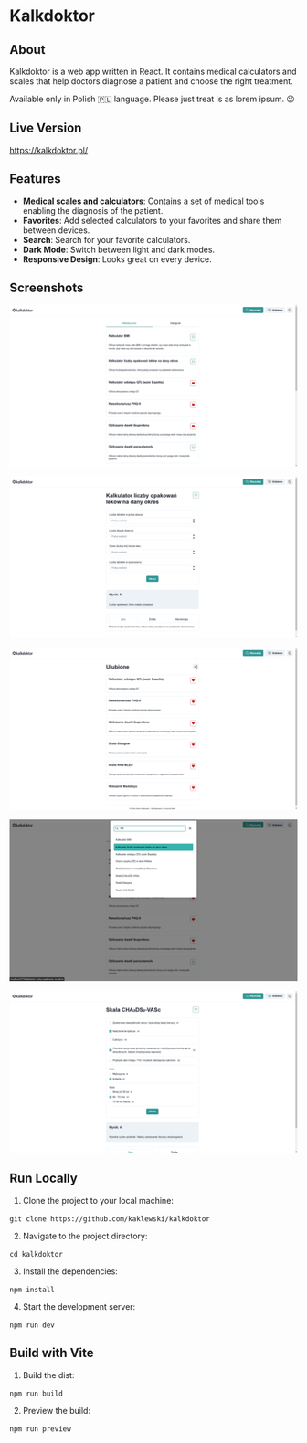 # Kalkdoktor

## About

Kalkdoktor is a web app written in React. It contains medical calculators and scales that help doctors diagnose a patient and choose the right treatment.

Available only in Polish 🇵🇱 language. Please just treat is as lorem ipsum. 😉

## Live Version

https://kalkdoktor.pl/

## Features

-   **Medical scales and calculators**: Contains a set of medical tools enabling the diagnosis of the patient.
-   **Favorites**: Add selected calculators to your favorites and share them between devices.
-   **Search**: Search for your favorite calculators.
-   **Dark Mode**: Switch between light and dark modes.
-   **Responsive Design**: Looks great on every device.

## Screenshots

![Screenshot 1](screenshots/screenshot1.png)

![Screenshot 2](screenshots/screenshot2.png)

![Screenshot 3](screenshots/screenshot3.png)

![Screenshot 4](screenshots/screenshot4.png)

![Screenshot 5](screenshots/screenshot5.png)

## Run Locally

1. Clone the project to your local machine:

`git clone https://github.com/kaklewski/kalkdoktor`

2. Navigate to the project directory:

`cd kalkdoktor`

3. Install the dependencies:

`npm install`

4. Start the development server:

`npm run dev`

## Build with Vite

1. Build the dist:

`npm run build`

2. Preview the build:

`npm run preview`
